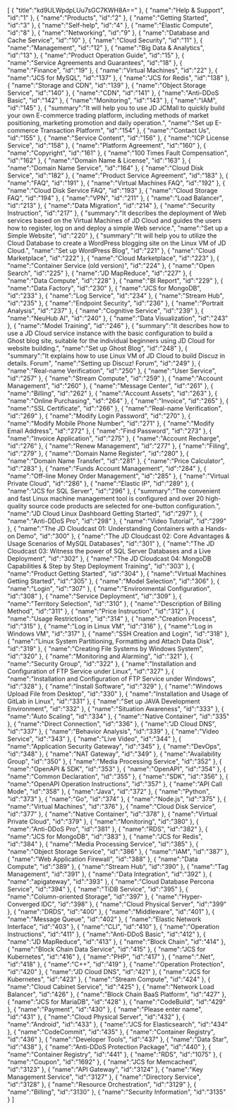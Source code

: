 [
	{
		"title":"kd9ULWpdpLUu7sGC7KWH8A=="
	},
	{
		"name":"Help & Support",
		"id":"1"
	},
	{
		"name":"Products",
		"id":"2"
	},
	{
		"name":"Getting Started",
		"id":"3"
	},
	{
		"name":"Self-help",
		"id":"4"
	},
	{
		"name":"Elastic Compute",
		"id":"8"
	},
	{
		"name":"Networking",
		"id":"9"
	},
	{
		"name":"Database and Cache Service",
		"id":"10"
	},
	{
		"name":"Cloud Security",
		"id":"11"
	},
	{
		"name":"Management",
		"id":"12"
	},
	{
		"name":"Big Data & Analytics",
		"id":"13"
	},
	{
		"name":"Product Operation Guide",
		"id":"15"
	},
	{
		"name":"Service Agreements and Guarantees",
		"id":"18"
	},
	{
		"name":"Finance",
		"id":"19"
	},
	{
		"name":"Virtual Machines",
		"id":"22"
	},
	{
		"name":"JCS for MySQL",
		"id":"137"
	},
	{
		"name":"JCS for Redis",
		"id":"138"
	},
	{
		"name":"Storage and CDN",
		"id":"139"
	},
	{
		"name":"Object Storage Service",
		"id":"140"
	},
	{
		"name":"CDN",
		"id":"141"
	},
	{
		"name":"Anti-DDoS Basic",
		"id":"142"
	},
	{
		"name":"Monitoring",
		"id":"143"
	},
	{
		"name":"IAM",
		"id":"145"
	},
	{
		"summary":"It will help you to use JD JCMall to quickly build your own E-commerce trading platform, including methods of market positioning, marketing promotion and daily operation.",
		"name":"Set up E-commerce Transaction Platform",
		"id":"154"
	},
	{
		"name":"Contact Us",
		"id":"155"
	},
	{
		"name":"Service Content",
		"id":"156"
	},
	{
		"name":"ICP License Service",
		"id":"158"
	},
	{
		"name":"Platform Agreement",
		"id":"160"
	},
	{
		"name":"Copyright",
		"id":"161"
	},
	{
		"name":"100 Times Fault Compensation",
		"id":"162"
	},
	{
		"name":"Domain Name & License",
		"id":"163"
	},
	{
		"name":"Domain Name Service",
		"id":"164"
	},
	{
		"name":"Cloud Disk Service",
		"id":"182"
	},
	{
		"name":"Product Service Agreement",
		"id":"183"
	},
	{
		"name":"FAQ",
		"id":"191"
	},
	{
		"name":"Virtual Machines FAQ",
		"id":"192"
	},
	{
		"name":"Cloud Disk Service FAQ",
		"id":"193"
	},
	{
		"name":"Cloud Storage FAQ",
		"id":"194"
	},
	{
		"name":"VPN",
		"id":"211"
	},
	{
		"name":"Load Balancer",
		"id":"213"
	},
	{
		"name":"Data Migration",
		"id":"214"
	},
	{
		"name":"Security Instruction",
		"id":"217"
	},
	{
		"summary":"It describes the deployment of Web services based on the Virtual Machines of JD Cloud and guides the users how to register, log on and deploy a simple Web service.",
		"name":"Set up a Simple Website",
		"id":"220"
	},
	{
		"summary":"It will help you to utilize the Cloud Database to create a WordPress blogging site on the Linux VM of JD Cloud.",
		"name":"Set up WordPress Blog",
		"id":"221"
	},
	{
		"name":"Cloud Marketplace",
		"id":"222"
	},
	{
		"name":"Cloud Marketplace",
		"id":"223"
	},
	{
		"name":"Container Service (old version)",
		"id":"224"
	},
	{
		"name":"Open Search",
		"id":"225"
	},
	{
		"name":"JD MapReduce",
		"id":"227"
	},
	{
		"name":"Data Compute",
		"id":"228"
	},
	{
		"name":"BI Report",
		"id":"229"
	},
	{
		"name":"Data Factory",
		"id":"230"
	},
	{
		"name":"JCS for MongoDB",
		"id":"233"
	},
	{
		"name":"Log Service",
		"id":"234"
	},
	{
		"name":"Stream Hub",
		"id":"235"
	},
	{
		"name":"Endpoint Security",
		"id":"236"
	},
	{
		"name":"Portrait Analysis",
		"id":"237"
	},
	{
		"name":"Cognitive Service",
		"id":"239"
	},
	{
		"name":"NeuHub AI",
		"id":"240"
	},
	{
		"name":"Data Visualization",
		"id":"243"
	},
	{
		"name":"Model Training",
		"id":"246"
	},
	{
		"summary":"It describes how to use a JD Cloud service instance with the basic configuration to build a Ghost blog site, suitable for the individual beginners using JD Cloud for website building.",
		"name":"Set up Ghost Blog",
		"id":"248"
	},
	{
		"summary":"It explains how to use Linux VM of JD Cloud to build Discuz in details. Forum",
		"name":"Setting up Discuz! Forum",
		"id":"249"
	},
	{
		"name":"Real-name Verification",
		"id":"250"
	},
	{
		"name":"User Service",
		"id":"257"
	},
	{
		"name":"Stream Compute",
		"id":"259"
	},
	{
		"name":"Account Management",
		"id":"260"
	},
	{
		"name":"Message Center",
		"id":"261"
	},
	{
		"name":"Billing",
		"id":"262"
	},
	{
		"name":"Account Assets",
		"id":"263"
	},
	{
		"name":"Online Purchasing",
		"id":"264"
	},
	{
		"name":"Invoice",
		"id":"265"
	},
	{
		"name":"SSL Certificate",
		"id":"266"
	},
	{
		"name":"Real-name Verification",
		"id":"269"
	},
	{
		"name":"Modify Login Password",
		"id":"270"
	},
	{
		"name":"Modify Mobile Phone Number",
		"id":"271"
	},
	{
		"name":"Modify Email Address",
		"id":"272"
	},
	{
		"name":"Find Password",
		"id":"273"
	},
	{
		"name":"Invoice Application",
		"id":"275"
	},
	{
		"name":"Account Recharge",
		"id":"276"
	},
	{
		"name":"Renew Management",
		"id":"277"
	},
	{
		"name":"Filing",
		"id":"279"
	},
	{
		"name":"Domain Name Register",
		"id":"280"
	},
	{
		"name":"Domain Name Transfer",
		"id":"281"
	},
	{
		"name":"Price Calculator",
		"id":"283"
	},
	{
		"name":"Funds Account Management",
		"id":"284"
	},
	{
		"name":"Off-line Money Order Management",
		"id":"285"
	},
	{
		"name":"Virtual Private Cloud",
		"id":"286"
	},
	{
		"name":"Elastic IP",
		"id":"289"
	},
	{
		"name":"JCS for SQL Server",
		"id":"296"
	},
	{
		"summary":"The convenient and fast Linux machine management tool is configured and over 20 high-quality source code products are selected for one-button configuration.",
		"name":"JD Cloud Linux Dashboard Getting Started",
		"id":"297"
	},
	{
		"name":"Anti-DDoS Pro",
		"id":"298"
	},
	{
		"name":"Video Tutorial",
		"id":"299"
	},
	{
		"name":"The JD Cloudcast 01: Understanding Containers with a Hands-on Demo",
		"id":"300"
	},
	{
		"name":"The JD Cloudcast 02: Core Advantages & Usage Scenarios of MySQL Databases",
		"id":"301"
	},
	{
		"name":"The JD Cloudcast 03: Witness the power of SQL Server Databases and a Live Deployment",
		"id":"302"
	},
	{
		"name":"The JD Cloudcast 04: MongoDB Capabilities & Step by Step Deployment Training",
		"id":"303"
	},
	{
		"name":"Product Getting Started",
		"id":"304"
	},
	{
		"name":"Virtual Machines Getting Started",
		"id":"305"
	},
	{
		"name":"Model Selection",
		"id":"306"
	},
	{
		"name":"Login",
		"id":"307"
	},
	{
		"name":"Environmental Configuration",
		"id":"308"
	},
	{
		"name":"Service Deployment",
		"id":"309"
	},
	{
		"name":"Territory Selection",
		"id":"310"
	},
	{
		"name":"Description of Billing Method",
		"id":"311"
	},
	{
		"name":"Price Instruction",
		"id":"312"
	},
	{
		"name":"Usage Restrictions",
		"id":"314"
	},
	{
		"name":"Creation Process",
		"id":"315"
	},
	{
		"name":"Log in Linux VM",
		"id":"316"
	},
	{
		"name":"Log in Windows VM",
		"id":"317"
	},
	{
		"name":"SSH Creation and Login",
		"id":"318"
	},
	{
		"name":"Linux System Partitioning, Formatting and Attach Data Disk",
		"id":"319"
	},
	{
		"name":"Creating File Systems by Windows System",
		"id":"320"
	},
	{
		"name":"Monitoring and Alarming",
		"id":"321"
	},
	{
		"name":"Security Group",
		"id":"322"
	},
	{
		"name":"Installation and Configuration of FTP Service under Linux",
		"id":"327"
	},
	{
		"name":"Installation and Configuration of FTP Service under Windows",
		"id":"328"
	},
	{
		"name":"Install Software",
		"id":"329"
	},
	{
		"name":"Windows Upload File from Desktop",
		"id":"330"
	},
	{
		"name":"Installation and Usage of GitLab in Linux",
		"id":"331"
	},
	{
		"name":"Set up JAVA Development Environment",
		"id":"332"
	},
	{
		"name":"Situation Awareness",
		"id":"333"
	},
	{
		"name":"Auto Scaling",
		"id":"334"
	},
	{
		"name":"Native Container",
		"id":"335"
	},
	{
		"name":"Direct Connection",
		"id":"336"
	},
	{
		"name":"JD Cloud DNS",
		"id":"337"
	},
	{
		"name":"Behavior Analysis",
		"id":"339"
	},
	{
		"name":"Video Service",
		"id":"343"
	},
	{
		"name":"Live Video",
		"id":"344"
	},
	{
		"name":"Application Security Gateway",
		"id":"345"
	},
	{
		"name":"DevOps",
		"id":"348"
	},
	{
		"name":"NAT Gateway",
		"id":"349"
	},
	{
		"name":"Availability Group",
		"id":"350"
	},
	{
		"name":"Media Processing Service",
		"id":"352"
	},
	{
		"name":"OpenAPI & SDK",
		"id":"353"
	},
	{
		"name":"OpenAPI",
		"id":"354"
	},
	{
		"name":"Common Declaration",
		"id":"355"
	},
	{
		"name":"SDK",
		"id":"356"
	},
	{
		"name":"OpenAPI Operation Instructions",
		"id":"357"
	},
	{
		"name":"API Call Mode",
		"id":"358"
	},
	{
		"name":"Java",
		"id":"372"
	},
	{
		"name":"Python",
		"id":"373"
	},
	{
		"name":"Go",
		"id":"374"
	},
	{
		"name":"Node.js",
		"id":"375"
	},
	{
		"name":"Virtual Machines",
		"id":"376"
	},
	{
		"name":"Cloud Disk Service",
		"id":"377"
	},
	{
		"name":"Native Container",
		"id":"378"
	},
	{
		"name":"Virtual Private Cloud",
		"id":"379"
	},
	{
		"name":"Monitoring",
		"id":"380"
	},
	{
		"name":"Anti-DDoS Pro",
		"id":"381"
	},
	{
		"name":"RDS",
		"id":"382"
	},
	{
		"name":"JCS for MongoDB",
		"id":"383"
	},
	{
		"name":"JCS for Redis",
		"id":"384"
	},
	{
		"name":"Media Processing Service",
		"id":"385"
	},
	{
		"name":"Object Storage Service",
		"id":"386"
	},
	{
		"name":"IAM",
		"id":"387"
	},
	{
		"name":"Web Application Firewall",
		"id":"388"
	},
	{
		"name":"Data Compute",
		"id":"389"
	},
	{
		"name":"Stream Hub",
		"id":"390"
	},
	{
		"name":"Tag Management",
		"id":"391"
	},
	{
		"name":"Data Integration",
		"id":"392"
	},
	{
		"name":"apigateway",
		"id":"393"
	},
	{
		"name":"Cloud Database Percona Service",
		"id":"394"
	},
	{
		"name":"TiDB Service",
		"id":"395"
	},
	{
		"name":"Column-oriented Storage",
		"id":"397"
	},
	{
		"name":"Hyper-Converged IDC",
		"id":"398"
	},
	{
		"name":"Cloud Physical Server",
		"id":"399"
	},
	{
		"name":"DRDS",
		"id":"400"
	},
	{
		"name":"Middleware",
		"id":"401"
	},
	{
		"name":"Message Queue",
		"id":"402"
	},
	{
		"name":"Elastic Network Interface",
		"id":"403"
	},
	{
		"name":"CLI",
		"id":"410"
	},
	{
		"name":"Operation Instructions",
		"id":"411"
	},
	{
		"name":"Anti-DDoS Basic",
		"id":"412"
	},
	{
		"name":"JD MapReduce",
		"id":"413"
	},
	{
		"name":"Block Chain",
		"id":"414"
	},
	{
		"name":"Block Chain Data Service",
		"id":"415"
	},
	{
		"name":"JCS for Kubernetes",
		"id":"416"
	},
	{
		"name":"PHP",
		"id":"417"
	},
	{
		"name":".Net",
		"id":"418"
	},
	{
		"name":"C++",
		"id":"419"
	},
	{
		"name":"Operation Protection",
		"id":"420"
	},
	{
		"name":"JD Cloud DNS",
		"id":"421"
	},
	{
		"name":"JCS for Kubernetes",
		"id":"423"
	},
	{
		"name":"Stream Compute",
		"id":"424"
	},
	{
		"name":"Cloud Cabinet Service",
		"id":"425"
	},
	{
		"name":"Network Load Balancer",
		"id":"426"
	},
	{
		"name":"Block Chain BaaS Platform",
		"id":"427"
	},
	{
		"name":"JCS for MariaDB",
		"id":"428"
	},
	{
		"name":"CodeBuild",
		"id":"429"
	},
	{
		"name":"Payment",
		"id":"430"
	},
	{
		"name":"Please enter name",
		"id":"431"
	},
	{
		"name":"Cloud Physical Server",
		"id":"432"
	},
	{
		"name":"Android",
		"id":"433"
	},
	{
		"name":"JCS for Elasticsearch",
		"id":"434"
	},
	{
		"name":"CodeCommit",
		"id":"435"
	},
	{
		"name":"Container Registry",
		"id":"436"
	},
	{
		"name":"Developer Tools",
		"id":"437"
	},
	{
		"name":"Data Star",
		"id":"438"
	},
	{
		"name":"Anti-DDoS Protection Package",
		"id":"440"
	},
	{
		"name":"Container Registry",
		"id":"441"
	},
	{
		"name":"RDS",
		"id":"1075"
	},
	{
		"name":"Coupon",
		"id":"1692"
	},
	{
		"name":"JCS for Memcached",
		"id":"3123"
	},
	{
		"name":"API Gateway",
		"id":"3124"
	},
	{
		"name":"Key Management Service",
		"id":"3127"
	},
	{
		"name":"Directory Service",
		"id":"3128"
	},
	{
		"name":"Resource Orchestration",
		"id":"3129"
	},
	{
		"name":"Billing",
		"id":"3130"
	},
	{
		"name":"Security Information",
		"id":"3135"
	}
]
